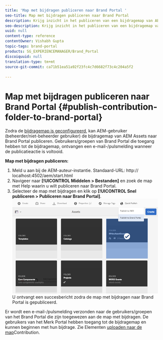 ```yaml
---
title: 'Map met bijdragen publiceren naar Brand Portal '
seo-title: Map met bijdragen publiceren naar Brand Portal
description: Krijg inzicht in het publiceren van een bijdragemap van AEM Assets aan Brand Portal in Brand Portal 6.4.5.
seo-description: Krijg inzicht in het publiceren van een bijdragemap van AEM Assets aan Brand Portal in Brand Portal 6.4.5.
uuid: null
content-type: reference
contentOwner: Vishabh Gupta
topic-tags: brand-portal
products: SG_EXPERIENCEMANAGER/Brand_Portal
discoiquuid: null
translation-type: tm+mt
source-git-commit: ca71b51ea51a92f23fc4c7d6682f73c4c204a5f2

---
```



# Map met bijdragen publiceren naar Brand Portal {#publish-contribution-folder-to-brand-portal}

Zodra de [bijdragemap is geconfigureerd](brand-portal-configure-contribution-folder-properties.md), kan AEM-gebruiker (beheerder/niet-beheerder gebruiker) de bijdragemap van AEM Assets naar Brand Portal publiceren. Gebruikers/groepen van Brand Portal die toegang hebben tot de bijdragemap, ontvangen een e-mail-/pulsmelding wanneer de publicatieactie is voltooid.

**Map met bijdragen publiceren:**

1. Meld u aan bij de AEM-auteur-instantie.
Standaard-URL: http:// localhost:4502/aem/start.html
1. Navigeer naar **[!UICONTROL Middelen > Bestanden]** en zoek de map met Help waarin u wilt publiceren naar Brand Portal.
1. Selecteer de map met bijdragen en klik op **[!UICONTROL Snel publiceren > Publiceren naar Brand Portal]**.
   ![](assets/publish-contribution-folder-to-bp.png)
U ontvangt een succesbericht zodra de map met bijdragen naar Brand Portal is gepubliceerd.

Er wordt een e-mail-/pulsmelding verzonden naar de gebruikers/groepen van het Brand Portal die zijn toegewezen aan de map met bijdragen. De gebruikers van het Merk Portal hebben toegang tot de bijdragemap en kunnen beginnen met hun bijdrage. Zie Elementen [uploaden naar de map](brand-portal-upload-assets-to-contribution-folder.md)Contribution.